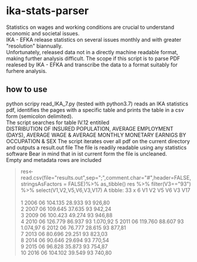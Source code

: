 # ika-stats-parser
Statistics on wages and working conditions are crucial to understand economic and societal issues.  
IKA - EFKA release statistics on several issues monthly and with greater "resolution" biannually.  
Unfortunately, released data not in a directly machine readable format, making further analysis difficult.
The scope if this script is to parse PDF realesed by IKA - EFKA and transcribe the data to a format suitably for furhere analysis.  
## how to use
python scripy read_IKA_7.py (tested with python3.7) reads an IKA statistics pdf, identifies the pages with a specific
table and prints the table in a csv form (semicolon delimited).  
The script searches for table IV.12 entitiled  
DISTRIBUTION OF INSURED POPULATION, AVERAGE EMPLOYMENT (DAYS), AVERAGE WAGE & AVERAGE MONTHLY MONETARY EARNIGS BY OCCUPATION & SEX
The script iterates over all pdf on the current directory and outputs a result.out file
The file is readily readable using any statistics software
Bear in mind that in ist current form the file is uncleaned.  
Empty and metadata rows are included
> res<-read.csv(file="results.out",sep=";",comment.char="#",header=FALSE,stringsAsFactors = FALSE)%>% as_tibble()
> res %>% filter(V3=="93") %>% select(V1,V2,V5,V6,V3,V17)
A tibble: 33 x 6
   V1    V2    V5      V6     V3    V17     
   <chr> <chr> <chr>   <chr>  <chr> <chr>   
 1 2006  06    104.135 28.933 93    926,80  
 2 2007  06    109.645 37.635 93    942,24  
 3 2009  06    100.423 49.274 93    946,88  
 4 2010  06    126.779 86.937 93    1.070,92
 5 2011  06    119.760 88.607 93    1.074,97
 6 2012  06    76.777  28.615 93    877,81  
 7 2013  06    80.696  29.251 93    823,03  
 8 2014  06    90.646  29.694 93    770,54  
 9 2015  06    96.828  35.873 93    754,87  
10 2016  06    104.102 39.549 93    740,80 
  
 

